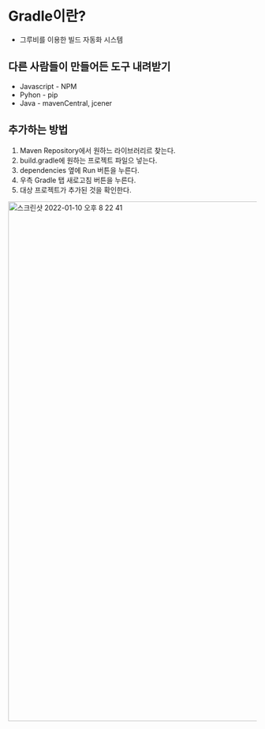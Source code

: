 # Gradle이란?
- 그루비를 이용한 빌드 자동화 시스템
## 다른 사람들이 만들어든 도구 내려받기
  - Javascript - NPM
  - Pyhon - pip
  - Java - mavenCentral, jcener
## 추가하는 방법
1. Maven Repository에서 원하느 라이브러리르 찾는다.
2. build.gradle에 원하는 프로젝트 파일으 넣는다.
3. dependencies 옆에 Run 버튼을 누른다.
4. 우측 Gradle 탭 새로고침 버튼을 누른다.
5. 대상 프로젝트가 추가된 것을 확인한다.
<img width="1054" alt="스크린샷 2022-01-10 오후 8 22 41" src="https://user-images.githubusercontent.com/84515872/148758470-24de6abf-8da2-4a60-9e70-cd901b0b894d.png">

